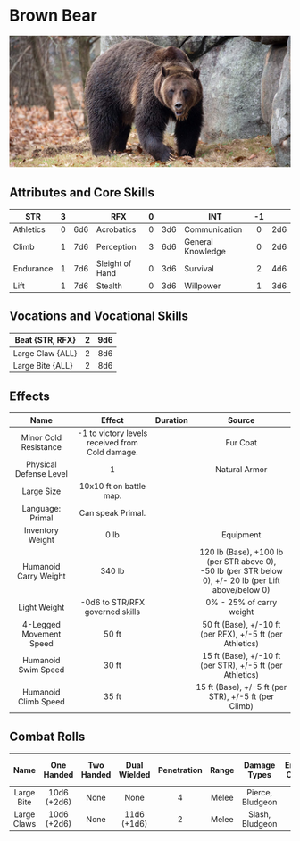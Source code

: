 # Brown Bear

![NotMyImage](BrownBear.png)

## Attributes and Core Skills

| STR       | 3 |    | RFX             | 0 |    | INT               | -1 |    |
| --------- | :-: | :-: | --------------- | :-: | :-: | ----------------- | :-: | :-: |
| Athletics | 0 | 6d6 | Acrobatics      | 0 | 3d6 | Communication     | 0 | 2d6 |
| Climb     | 1 | 7d6 | Perception      | 3 | 6d6 | General Knowledge | 0 | 2d6 |
| Endurance | 1 | 7d6 | Sleight of Hand | 0 | 3d6 | Survival          | 2 | 4d6 |
| Lift      | 1 | 7d6 | Stealth         | 0 | 3d6 | Willpower         | 1 | 3d6 |

## Vocations and Vocational Skills

| Beat {STR, RFX}  | 2 | 9d6 |
| ---------------- | :-: | :-: |
| Large Claw {ALL} | 2 | 8d6 |
| Large Bite {ALL} | 2 | 8d6 |

## Effects

|          Name          |                     Effect                     | Duration |                                                    Source                                                    |
| :---------------------: | :---------------------------------------------: | :------: | :----------------------------------------------------------------------------------------------------------: |
|  Minor Cold Resistance  | -1 to victory levels received from Cold damage. |          |                                                   Fur Coat                                                   |
| Physical Defense Level |                        1                        |          |                                                Natural Armor                                                |
|       Large Size       |             10x10 ft on battle map.             |          |                                                                                                              |
|    Language: Primal    |                Can speak Primal.                |          |                                                                                                              |
|    Inventory Weight    |                      0 lb                      |          |                                                  Equipment                                                  |
|  Humanoid Carry Weight  |                     340 lb                     |          | 120 lb (Base), +100 lb (per STR above 0),<br />-50 lb (per STR below 0), +/- 20 lb (per Lift above/below 0) |
|      Light Weight      |         -0d6 to STR/RFX governed skills         |          |                                           0% - 25% of carry weight                                           |
| 4-Legged Movement Speed |                      50 ft                      |          |                          50 ft (Base), +/-10 ft (per RFX), +/-5 ft (per Athletics)                          |
|   Humanoid Swim Speed   |                      30 ft                      |          |                          15 ft (Base), +/-10 ft (per STR), +/-5 ft (per Athletics)                          |
|  Humanoid Climb Speed  |                      35 ft                      |          |                             15 ft (Base), +/-5 ft (per STR), +/-5 ft (per Climb)                             |

## Combat Rolls

|    Name    | One<br />Handed | Two<br />Handed | Dual<br />Wielded | Penetration | Range | Damage<br />Types | Engageable<br />Opponents | Area Of<br />Effect | Resource<br />Class |
| :---------: | :--------------: | :-------------: | :---------------: | :---------: | :---: | :---------------: | :-----------------------: | :-----------------: | :-----------------: |
| Large Bite | 10d6<br />(+2d6) |      None      |       None       |      4      | Melee | Pierce, Bludgeon |          Focused          |        None        |        None        |
| Large Claws | 10d6<br />(+2d6) |      None      | 11d6<br />(+1d6) |      2      | Melee |  Slash, Bludgeon  |           Rapid           |        None        |        None        |
